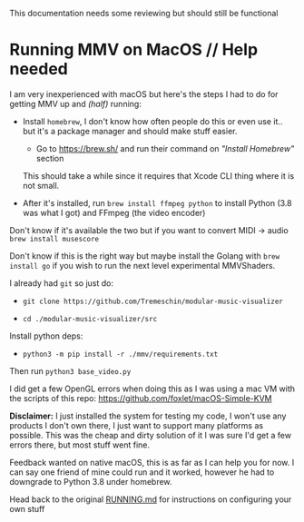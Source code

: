 This documentation needs some reviewing but should still be functional

# Running MMV on MacOS // Help needed

I am very inexperienced with macOS but here's the steps I had to do for getting MMV up and *(half)* running:

- Install `homebrew`, I don't know how often people do this or even use it.. but it's a package manager and should make stuff easier.
  
  - Go to https://brew.sh/ and run their command on *"Install Homebrew"* section

  This should take a while since it requires that Xcode CLI thing where it is not small.

- After it's installed, run `brew install ffmpeg python` to install Python (3.8 was what I got) and FFmpeg (the video encoder)

Don't know if it's available the two but if you want to convert MIDI -> audio `brew install musescore`

Don't know if this is the right way but maybe install the Golang with `brew install go` if you wish to run the next level experimental MMVShaders.

I already had `git` so just do:

- `git clone https://github.com/Tremeschin/modular-music-visualizer`

- `cd ./modular-music-visualizer/src`

Install python deps:

- `python3 -m pip install -r ./mmv/requirements.txt`

Then run `python3 base_video.py`

I did get a few OpenGL errors when doing this as I was using a mac VM with the scripts of this repo: https://github.com/foxlet/macOS-Simple-KVM

**Disclaimer:** I just installed the system for testing my code, I won't use any products I don't own there, I just want to support many platforms as possible. This was the cheap and dirty solution of it I was sure I'd get a few errors there, but most stuff went fine.

Feedback wanted on native macOS, this is as far as I can help you for now. I can say one friend of mine could run and it worked, however he had to downgrade to Python 3.8 under homebrew.

Head back to the original [RUNNING.md](RUNNING.md) for instructions on configuring your own stuff
